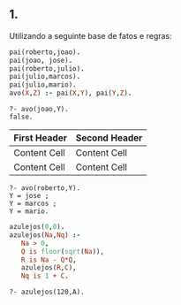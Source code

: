 ## 1.

Utilizando a seguinte base de fatos e regras:
   ```prolog
   pai(roberto,joao).
   pai(joao, jose).
   pai(roberto,julio).
   pai(julio,marcos).
   pai(julio,mario).
   avo(X,Z) :- pai(X,Y), pai(Y,Z).
   ```

   ```
   ?- avo(joao,Y).
   false.
   ```
   First Header  | Second Header
   ------------- | -------------
   Content Cell  | Content Cell
   Content Cell  | Content Cell
   ```
   ?- avo(roberto,Y).
   Y = jose ;
   Y = marcos ;
   Y = mario.
   ```



   ```prolog
   azulejos(0,0).
   azulejos(Na,Nq) :-
      Na > 0,
      Q is floor(sqrt(Na)),
      R is Na - Q*Q,
      azulejos(R,C),
      Nq is 1 + C.
   ```

   ```
   ?- azulejos(120,A).
   ```

